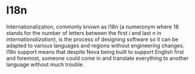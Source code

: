 # I18n

Internationalization, commonly known as I18n (a numeronym where 18 stands for the number of letters between the first _i_ and last _n_ in _internationalization_), is the process of designing software so it can be adapted to various languages and regions without engineering changes. I18n support means that despite Nova being built to support English first and foremost, someone could come in and translate everything to another language without much trouble.